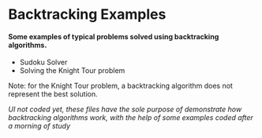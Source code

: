 # Backtracking Examples
#### Some examples of typical problems solved using backtracking algorithms.

- Sudoku Solver
- Solving the Knight Tour problem

Note: for the Knight Tour problem, a backtracking algorithm does not represent the best solution.

_UI not coded yet, these files have the sole purpose of demonstrate how backtracking algorithms work, with the help of some examples coded after a morning of study_